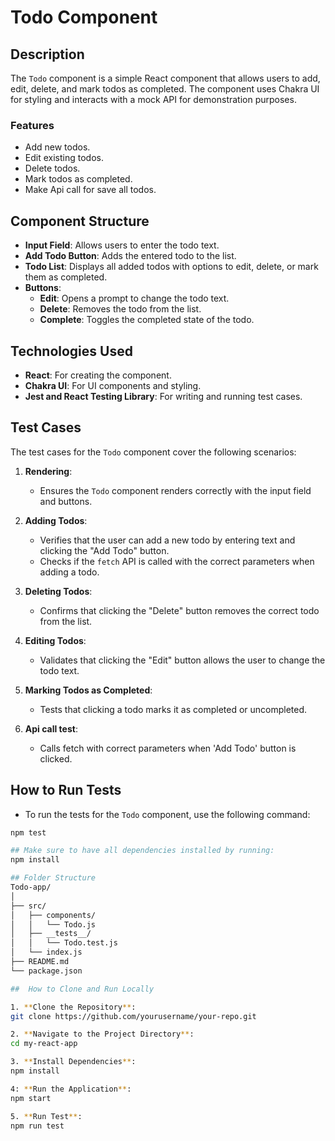 # Todo Component

## Description

The `Todo` component is a simple React component that allows users to add, edit, delete, and mark todos as completed. The component uses Chakra UI for styling and interacts with a mock API for demonstration purposes.

### Features

- Add new todos.
- Edit existing todos.
- Delete todos.
- Mark todos as completed.
- Make Api call for save all todos.

## Component Structure

- **Input Field**: Allows users to enter the todo text.
- **Add Todo Button**: Adds the entered todo to the list.
- **Todo List**: Displays all added todos with options to edit, delete, or mark them as completed.
- **Buttons**: 
  - **Edit**: Opens a prompt to change the todo text.
  - **Delete**: Removes the todo from the list.
  - **Complete**: Toggles the completed state of the todo.

## Technologies Used

- **React**: For creating the component.
- **Chakra UI**: For UI components and styling.
- **Jest and React Testing Library**: For writing and running test cases.

## Test Cases

The test cases for the `Todo` component cover the following scenarios:

1. **Rendering**:
   - Ensures the `Todo` component renders correctly with the input field and buttons.

2. **Adding Todos**:
   - Verifies that the user can add a new todo by entering text and clicking the "Add Todo" button.
   - Checks if the `fetch` API is called with the correct parameters when adding a todo.

3. **Deleting Todos**:
   - Confirms that clicking the "Delete" button removes the correct todo from the list.

4. **Editing Todos**:
   - Validates that clicking the "Edit" button allows the user to change the todo text.

5. **Marking Todos as Completed**:
   - Tests that clicking a todo marks it as completed or uncompleted.
  
6. **Api call test**:
   - Calls fetch with correct parameters when 'Add Todo' button is clicked.

## How to Run Tests

- To run the tests for the `Todo` component, use the following command:

```bash
npm test

## Make sure to have all dependencies installed by running:
npm install

## Folder Structure
Todo-app/
│
├── src/
│   ├── components/
│   │   └── Todo.js
│   ├── __tests__/
│   │   └── Todo.test.js
│   └── index.js
├── README.md
└── package.json

##  How to Clone and Run Locally

1. **Clone the Repository**:
git clone https://github.com/yourusername/your-repo.git

2. **Navigate to the Project Directory**:
cd my-react-app

3. **Install Dependencies**:
npm install

4: **Run the Application**:
npm start

5. **Run Test**:
npm run test
